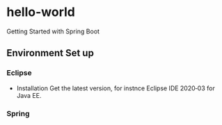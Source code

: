 # hello-world
Getting Started with Spring Boot

## Environment Set up
### Eclipse
- Installation 
Get the latest version, for instnce Eclipse IDE 2020‑03 for Java EE. 


### Spring

